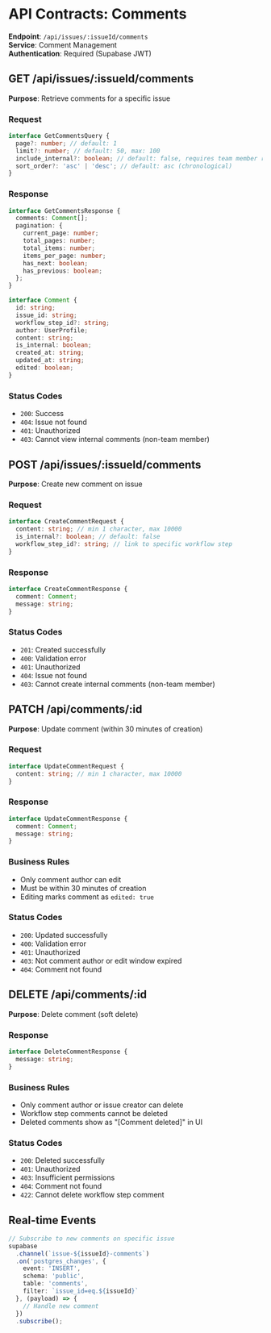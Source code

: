 # API Contracts: Comments

**Endpoint**: `/api/issues/:issueId/comments`  
**Service**: Comment Management  
**Authentication**: Required (Supabase JWT)

## GET /api/issues/:issueId/comments
**Purpose**: Retrieve comments for a specific issue

### Request
```typescript
interface GetCommentsQuery {
  page?: number; // default: 1
  limit?: number; // default: 50, max: 100
  include_internal?: boolean; // default: false, requires team member role
  sort_order?: 'asc' | 'desc'; // default: asc (chronological)
}
```

### Response
```typescript
interface GetCommentsResponse {
  comments: Comment[];
  pagination: {
    current_page: number;
    total_pages: number;
    total_items: number;
    items_per_page: number;
    has_next: boolean;
    has_previous: boolean;
  };
}

interface Comment {
  id: string;
  issue_id: string;
  workflow_step_id?: string;
  author: UserProfile;
  content: string;
  is_internal: boolean;
  created_at: string;
  updated_at: string;
  edited: boolean;
}
```

### Status Codes
- `200`: Success
- `404`: Issue not found
- `401`: Unauthorized
- `403`: Cannot view internal comments (non-team member)

## POST /api/issues/:issueId/comments
**Purpose**: Create new comment on issue

### Request
```typescript
interface CreateCommentRequest {
  content: string; // min 1 character, max 10000
  is_internal?: boolean; // default: false
  workflow_step_id?: string; // link to specific workflow step
}
```

### Response
```typescript
interface CreateCommentResponse {
  comment: Comment;
  message: string;
}
```

### Status Codes
- `201`: Created successfully
- `400`: Validation error
- `401`: Unauthorized
- `404`: Issue not found
- `403`: Cannot create internal comments (non-team member)

## PATCH /api/comments/:id
**Purpose**: Update comment (within 30 minutes of creation)

### Request
```typescript
interface UpdateCommentRequest {
  content: string; // min 1 character, max 10000
}
```

### Response
```typescript
interface UpdateCommentResponse {
  comment: Comment;
  message: string;
}
```

### Business Rules
- Only comment author can edit
- Must be within 30 minutes of creation
- Editing marks comment as `edited: true`

### Status Codes
- `200`: Updated successfully
- `400`: Validation error
- `401`: Unauthorized
- `403`: Not comment author or edit window expired
- `404`: Comment not found

## DELETE /api/comments/:id
**Purpose**: Delete comment (soft delete)

### Response
```typescript
interface DeleteCommentResponse {
  message: string;
}
```

### Business Rules
- Only comment author or issue creator can delete
- Workflow step comments cannot be deleted
- Deleted comments show as "[Comment deleted]" in UI

### Status Codes
- `200`: Deleted successfully
- `401`: Unauthorized
- `403`: Insufficient permissions
- `404`: Comment not found
- `422`: Cannot delete workflow step comment

## Real-time Events
```typescript
// Subscribe to new comments on specific issue
supabase
  .channel(`issue-${issueId}-comments`)
  .on('postgres_changes', {
    event: 'INSERT',
    schema: 'public',
    table: 'comments',
    filter: `issue_id=eq.${issueId}`
  }, (payload) => {
    // Handle new comment
  })
  .subscribe();
```